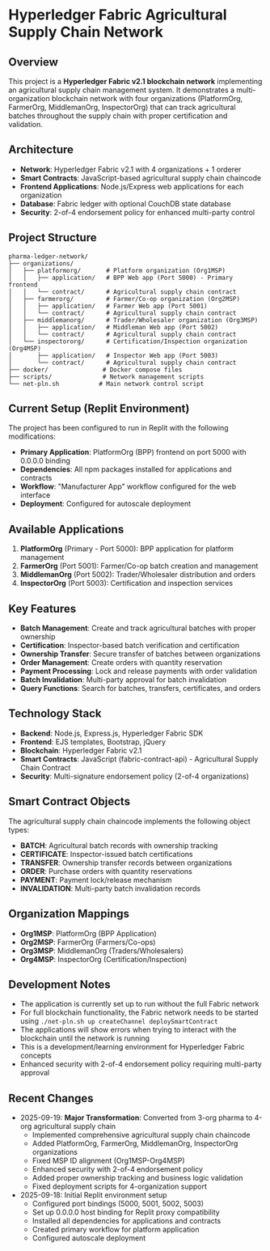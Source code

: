 # Hyperledger Fabric Agricultural Supply Chain Network

## Overview
This project is a **Hyperledger Fabric v2.1 blockchain network** implementing an agricultural supply chain management system. It demonstrates a multi-organization blockchain network with four organizations (PlatformOrg, FarmerOrg, MiddlemanOrg, InspectorOrg) that can track agricultural batches throughout the supply chain with proper certification and validation.

## Architecture
- **Network**: Hyperledger Fabric v2.1 with 4 organizations + 1 orderer
- **Smart Contracts**: JavaScript-based agricultural supply chain chaincode
- **Frontend Applications**: Node.js/Express web applications for each organization
- **Database**: Fabric ledger with optional CouchDB state database
- **Security**: 2-of-4 endorsement policy for enhanced multi-party control

## Project Structure
```
pharma-ledger-network/
├── organizations/
│   ├── platformorg/       # Platform organization (Org1MSP)
│   │   ├── application/   # BPP Web app (Port 5000) - Primary frontend
│   │   └── contract/      # Agricultural supply chain contract
│   ├── farmerorg/         # Farmer/Co-op organization (Org2MSP)
│   │   ├── application/   # Farmer Web app (Port 5001)
│   │   └── contract/      # Agricultural supply chain contract
│   ├── middlemanorg/      # Trader/Wholesaler organization (Org3MSP)
│   │   ├── application/   # Middleman Web app (Port 5002)
│   │   └── contract/      # Agricultural supply chain contract
│   └── inspectororg/      # Certification/Inspection organization (Org4MSP)
│       ├── application/   # Inspector Web app (Port 5003)
│       └── contract/      # Agricultural supply chain contract
├── docker/               # Docker compose files
├── scripts/              # Network management scripts
└── net-pln.sh           # Main network control script
```

## Current Setup (Replit Environment)
The project has been configured to run in Replit with the following modifications:
- **Primary Application**: PlatformOrg (BPP) frontend on port 5000 with 0.0.0.0 binding
- **Dependencies**: All npm packages installed for applications and contracts
- **Workflow**: "Manufacturer App" workflow configured for the web interface
- **Deployment**: Configured for autoscale deployment

## Available Applications
1. **PlatformOrg** (Primary - Port 5000): BPP application for platform management
2. **FarmerOrg** (Port 5001): Farmer/Co-op batch creation and management
3. **MiddlemanOrg** (Port 5002): Trader/Wholesaler distribution and orders
4. **InspectorOrg** (Port 5003): Certification and inspection services

## Key Features
- **Batch Management**: Create and track agricultural batches with proper ownership
- **Certification**: Inspector-based batch verification and certification
- **Ownership Transfer**: Secure transfer of batches between organizations
- **Order Management**: Create orders with quantity reservation
- **Payment Processing**: Lock and release payments with order validation
- **Batch Invalidation**: Multi-party approval for batch invalidation
- **Query Functions**: Search for batches, transfers, certificates, and orders

## Technology Stack
- **Backend**: Node.js, Express.js, Hyperledger Fabric SDK
- **Frontend**: EJS templates, Bootstrap, jQuery
- **Blockchain**: Hyperledger Fabric v2.1
- **Smart Contracts**: JavaScript (fabric-contract-api) - Agricultural Supply Chain Contract
- **Security**: Multi-signature endorsement policy (2-of-4 organizations)

## Smart Contract Objects
The agricultural supply chain chaincode implements the following object types:
- **BATCH**: Agricultural batch records with ownership tracking
- **CERTIFICATE**: Inspector-issued batch certifications
- **TRANSFER**: Ownership transfer records between organizations
- **ORDER**: Purchase orders with quantity reservations
- **PAYMENT**: Payment lock/release mechanism
- **INVALIDATION**: Multi-party batch invalidation records

## Organization Mappings
- **Org1MSP**: PlatformOrg (BPP Application)
- **Org2MSP**: FarmerOrg (Farmers/Co-ops)
- **Org3MSP**: MiddlemanOrg (Traders/Wholesalers)
- **Org4MSP**: InspectorOrg (Certification/Inspection)

## Development Notes
- The application is currently set up to run without the full Fabric network
- For full blockchain functionality, the Fabric network needs to be started using `./net-pln.sh up createChannel deploySmartContract`
- The applications will show errors when trying to interact with the blockchain until the network is running
- This is a development/learning environment for Hyperledger Fabric concepts
- Enhanced security with 2-of-4 endorsement policy requiring multi-party approval

## Recent Changes
- 2025-09-19: **Major Transformation**: Converted from 3-org pharma to 4-org agricultural supply chain
  - Implemented comprehensive agricultural supply chain chaincode
  - Added PlatformOrg, FarmerOrg, MiddlemanOrg, InspectorOrg organizations
  - Fixed MSP ID alignment (Org1MSP-Org4MSP)
  - Enhanced security with 2-of-4 endorsement policy
  - Added proper ownership tracking and business logic validation
  - Fixed deployment scripts for 4-organization support
- 2025-09-18: Initial Replit environment setup
  - Configured port bindings (5000, 5001, 5002, 5003)
  - Set up 0.0.0.0 host binding for Replit proxy compatibility
  - Installed all dependencies for applications and contracts
  - Created primary workflow for platform application
  - Configured autoscale deployment